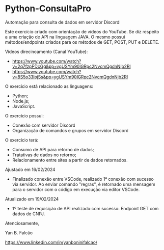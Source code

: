 # Python-ConsultaPro
Automação para consulta de dados em servidor Discord

Este exercício criado com orientação de vídeos do YouTube. Se diz respeito a uma criação de API na linguagem JAVA. O mesmo possui métodos/endpoints criados para os métodos de GET, POST, PUT e DELETE.

Vídeos direcinoamento (Canal YouTube): 
 - https://www.youtube.com/watch?v=2q7fzpPDcGg&pp=ygUSYm90IGRpc2NvcmQgdnNjb2Rl
 - https://www.youtube.com/watch?v=8S5o33lpjSs&pp=ygUSYm90IGRpc2NvcmQgdnNjb2Rl
 
O exercício está relacionado as linguagens:
- Python;
- Node.js;
- JavaScript.

O exercício possui:
- Conexão com servidor Discord
- Organização de comandos e grupos em servidor Discord

O exercício terá:
- Consumo de API para retorno de dados;
- Tratativas de dados no retorno;
- Relacionamento entre sites a partir de dados retornados.

Ajustado em 16/02/2024
- Finalizado conexão entre VSCode, realizado 1ª conexão com sucesso via servidor. Ao enviar comando "regras", é retornado uma mensagem para o servidor com o código em execução via editor VSCode.

Atualizado em 19/02/2024
- 1º teste de requisição de API realizado com sucesso. Endpoint GET com dados de CNPJ.

Atenciosamente,

Yan B. Falcão

https://www.linkedin.com/in/yanboninifalcao/
